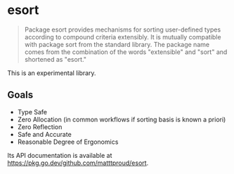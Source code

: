 # esort

> Package esort provides mechanisms for sorting user-defined types according
> to compound criteria extensibly.  It is mutually compatible with package sort
> from the standard library.  The package name comes from the combination of
> the words "extensible" and "sort" and shortened as "esort."

This is an experimental library.

## Goals

* Type Safe
* Zero Allocation (in common workflows if sorting basis is known a priori)
* Zero Reflection
* Safe and Accurate
* Reasonable Degree of Ergonomics

Its API documentation is available at https://pkg.go.dev/github.com/matttproud/esort.